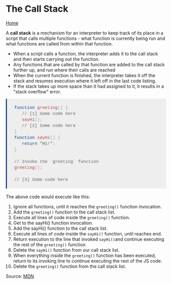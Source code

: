 # The Call Stack
[Home](../README.md)

A **call stack** is a mechanism for an interpreter to keep track of its place in a script that calls multiple functions - what function is currently being run and what functions are called from within that function.

- When a script calls a function, the interpreter adds it to the call stack and then starts carrying out the function.
- Any functions that are called by that function are added to the call stack further up, and run where their calls are reached
- When the current function is finished, the interpreter takes it off the stack and resumes execution where it left off in the last code listing.
- If the stack takes up more space than it had assigned to it, it results in a "stack overflow" error.

![Example](./img/saaa.png)

The above code would execute like this:
1. Ignore all functions, until it reaches the `greeting()` function invocation.
2. Add the `greeting()` function to the call stack list.
3. Execute all lines of code inside the `greeting()` function.
4. Get to the sayHi() function invocation.
5. Add the sayHi() function to the call stack list.
6. Execute all lines of code inside the `sayHi()` function, until reaches end.
7. Return execution to the line that invoked `sayHi()`and continue executing the rest of the `greeting()` function
8. Delete the `sayHi()` function from our call stack list.
9. When everything inside the `greeting()` function has been executed, return to its invoking line to continue executing the rest of the JS code.
10. Delete the `greeting()` function from the call stack list.


Source:
[MDN](https://developer.mozilla.org/en-US/docs/Glossary/Call_stack)